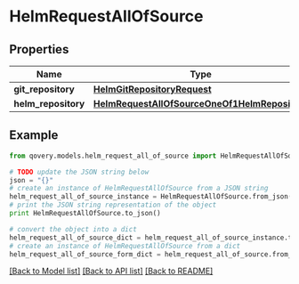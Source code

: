 # HelmRequestAllOfSource


## Properties
Name | Type | Description | Notes
------------ | ------------- | ------------- | -------------
**git_repository** | [**HelmGitRepositoryRequest**](HelmGitRepositoryRequest.md) |  | [optional] 
**helm_repository** | [**HelmRequestAllOfSourceOneOf1HelmRepository**](HelmRequestAllOfSourceOneOf1HelmRepository.md) |  | [optional] 

## Example

```python
from qovery.models.helm_request_all_of_source import HelmRequestAllOfSource

# TODO update the JSON string below
json = "{}"
# create an instance of HelmRequestAllOfSource from a JSON string
helm_request_all_of_source_instance = HelmRequestAllOfSource.from_json(json)
# print the JSON string representation of the object
print HelmRequestAllOfSource.to_json()

# convert the object into a dict
helm_request_all_of_source_dict = helm_request_all_of_source_instance.to_dict()
# create an instance of HelmRequestAllOfSource from a dict
helm_request_all_of_source_form_dict = helm_request_all_of_source.from_dict(helm_request_all_of_source_dict)
```
[[Back to Model list]](../README.md#documentation-for-models) [[Back to API list]](../README.md#documentation-for-api-endpoints) [[Back to README]](../README.md)


